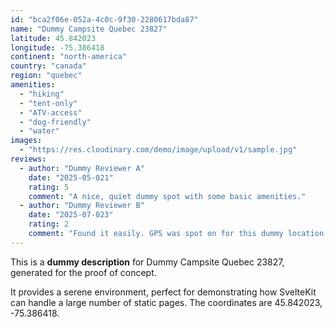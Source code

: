 ```yaml
---
id: "bca2f06e-052a-4c0c-9f30-2280617bda87"
name: "Dummy Campsite Quebec 23827"
latitude: 45.842023
longitude: -75.386418
continent: "north-america"
country: "canada"
region: "quebec"
amenities:
  - "hiking"
  - "tent-only"
  - "ATV-access"
  - "dog-friendly"
  - "water"
images:
  - "https://res.cloudinary.com/demo/image/upload/v1/sample.jpg"
reviews:
  - author: "Dummy Reviewer A"
    date: "2025-05-021"
    rating: 5
    comment: "A nice, quiet dummy spot with some basic amenities."
  - author: "Dummy Reviewer B"
    date: "2025-07-023"
    rating: 2
    comment: "Found it easily. GPS was spot on for this dummy location."
---
```


This is a **dummy description** for Dummy Campsite Quebec 23827, generated for the proof of concept.

It provides a serene environment, perfect for demonstrating how SvelteKit can handle a large number of static pages. The coordinates are 45.842023, -75.386418.
